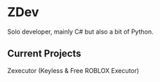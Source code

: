 # ZDev
Solo developer, mainly C# but also a bit of Python.


Current Projects
----------------
Zexecutor (Keyless & Free ROBLOX Executor)
